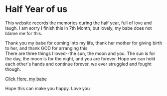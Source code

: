 # Half Year of us 
This website records the memories during the half year, full of love and laugh. 
I am sorry I finish this in 7th Month, but lovely, my babe does not blame me for this.

Thank you my babe for coming into my life, thank her mother for giving birth to her, and thank GOD for arranging this.  
There are three things I loved--the sun, the moon and you. The sun is for the day, the moon is for the night, and you are forever.
Hope we can hold each other's hands and continue forever, we ever struggled and fought though.


[Click Here, my babe]( https://uclshin.github.io/halfyear/iloveu.html) 

Hope this can make you happy. 
Love you 

